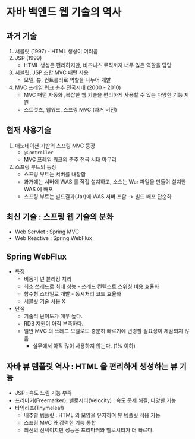 # 자바 백엔드 웹 기술의 역사
## 과거 기술
1. 서블릿 (1997) - HTML 생성이 어려움
2. JSP (1999)
   - HTML 생성은 편리하지만, 비즈니스 로직까지 너무 많은 역할을 담당
3. 서블릿, JSP 조합 MVC 패턴 사용
   - 모델, 뷰, 컨트롤러로 역할을 나누어 개발
4. MVC 프레임 워크 춘추 전국시대 (2000 - 2010)
   - MVC 패턴 자동화 ,복잡한 웹 기술을 편리하게 사용할 수 있는 다양한 기능 지원
   - 스트럿츠, 웹워크, 스프링 MVC (과거 버전)

## 현재 사용기술
1. 애노테이션 기반의 스프링 MVC 등장
   - `@Controller`
   - MVC 프레임 워크의 춘추 전국 시대 마무리
2. 스프링 부트의 등장
   - 스프링 부트는 서버를 내장함
   - 과거에는 서버에 WAS 를 직접 설치하고, 소스는 War 파일을 만들어 설치한 WAS 에 배포
   - 스프링 부트는 빌드결과(Jar)에 WAS 서버 포함 -> 빌드 배포 단순화

## 최신 기술 : 스프링 웹 기술의 분화
- Web Servlet : Spring MVC
- Web Reactive : Spring WebFlux


## Spring WebFlux 
- 특징
  - 비동기 넌 블러킹 처리
  - 최소 쓰레드로 최대 성능 - 쓰레드 컨텍스트 스위칭 비용 효율화
  - 함수형 스타일로 개발 - 동시처리 코드 효율화
  - 서블릿 기술 사용 X
- 단점
  - 기술적 난이도가 매우 높다.
  - RDB 지원이 아직 부족하다.
  - 일반 MVC 의 쓰레드 모델로도 충분히 빠르기에 변경할 필요성이 체감되지 않음
    - 실무에서 아직 많이 사용하지 않는다. (1% 이하)


## 자바 뷰 템플릿 역사 : HTML 을 편리하게 생성하는 뷰 기능
- JSP : 속도 느림 기능 부족
- 프리마커(Freemarker), 벨로시티(Velocity) : 속도 문제 해결, 다양한 기능
- 타임리프(Thymeleaf)
  - 내추럴 템플릿 : HTML 의 모양을 유지하며 뷰 템플릿 적용 가능
  - 스프링 MVC 와 강력한 기능 통합
  - 최선의 선택이지만 성능은 프리마커와 벨로시티가 더 빠르다.